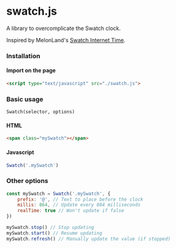 # swatch.js

A library to overcomplicate the Swatch clock.

Inspired by MelonLand's [Swatch Internet Time](https://wiki.melonland.net/swatch_time).

### Installation

#### Import on the page
```html
<script type="text/javascript" src="./swatch.js">
```

### Basic usage

`Swatch(selector, options)`

#### HTML
```html
<span class="mySwatch"></span>
```
#### Javascript
```javascript
Swatch('.mySwatch')
```

### Other options
```javascript
const mySwatch = Swatch('.mySwatch', {
    prefix: '@', // Text to place before the clock
    millis: 864, // Update every 864 milliseconds
    realTime: true // Won't update if false
})

mySwatch.stop() // Stop updating
mySwatch.start() // Resume updating
mySwatch.refresh() // Manually update the value (if stopped)
```